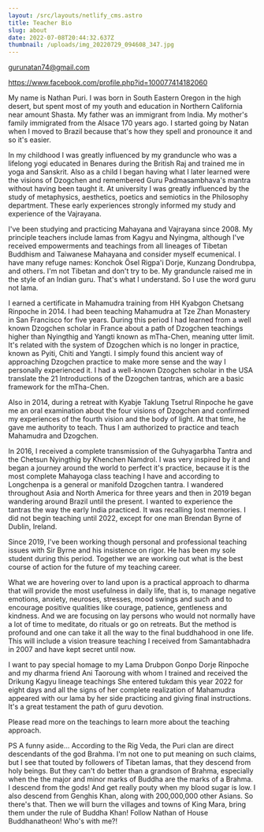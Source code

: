 ```yaml
---
layout: /src/layouts/netlify_cms.astro
title: Teacher Bio
slug: about
date: 2022-07-08T20:44:32.637Z
thumbnail: /uploads/img_20220729_094608_347.jpg
---
```

gurunatan74@gmail.com

https://www.facebook.com/profile.php?id=100077414182060

My name is Nathan Puri. I was born in South Eastern Oregon in the high desert, but spent most of my youth and education in Northern California near amount Shasta. My father was an immigrant from India. My mother's family immigrated from the Alsace 170 years ago. I started going by Natan when I moved to Brazil because that's how they spell and pronounce it and so it's easier. 

In my childhood I was greatly influenced by my granduncle who was a lifelong yogi educated in Benares during the British Raj and trained me in yoga and Sanskrit. Also as a child I began having what I later learned were the visions of Dzogchen and remembered Guru Padmasambhava's mantra without having been taught it. At university I was greatly influenced by the study of metaphysics, aesthetics, poetics and semiotics in the Philosophy department. These early experiences strongly informed my study and experience of the Vajrayana.

I've been studying and practicing Mahayana and Vajrayana since 2008. My principle teachers include lamas from Kagyu and Nyingma, although I've received empowerments and teachings from all lineages of Tibetan Buddhism and Taiwanese Mahayana and consider myself ecumenical. I have many refuge names: Konchok Ösel Rigpa'i Dorje, Kunzang Dondrubpa, and others. I'm not Tibetan and don't try to be. My granduncle raised me in the style of an Indian guru. That's what I understand. So I use the word guru not lama. 

I earned a certificate in Mahamudra training from HH Kyabgon Chetsang Rinpoche in 2014. I had been teaching Mahamudra at Tze Zhan Monastery in San Francisco for five years. During this period I had learned from a well known Dzogchen scholar in France about a path of Dzogchen teachings higher than Nyingthig and Yangti known as mTha-Chen, meaning utter limit. It's related with the system of Dzogchen which is no longer in practice, known as Pyiti, Chiti and Yangti. I simply found this ancient way of approaching Dzogchen practice to make more sense and the way I personally experienced it. I had a well-known Dzogchen scholar in the USA translate the 21 Introductions of the Dzogchen tantras, which are a basic framework for the mTha-Chen.

Also in 2014, during a retreat with Kyabje Taklung Tsetrul Rinpoche he gave me an oral examination about the four visions of Dzogchen and confirmed my experiences of the fourth vision and the body of light. At that time, he gave me authority to teach. Thus I am authorized to practice and teach Mahamudra and Dzogchen.

In 2016, I received a complete transmission of the Guhyagarbha Tantra and the Chetsun Nyingthig by Khenchen Namdrol. I was very inspired by it and began a journey around the world to perfect it's practice, because it is the most complete Mahayoga class teaching I have and according to Longchenpa is a general or manifold Dzogchen tantra. I wandered throughout Asia and North America for three years and then in 2019 began wandering around Brazil until the present. I wanted to experience the tantras the way the early India practiced. It was recalling lost memories. I did not begin teaching until 2022, except for one man Brendan Byrne of Dublin, Ireland.

Since 2019, I've been working though personal and professional teaching issues with Sir Byrne and his insistence on rigor. He has been my sole student during this period. Together we are working out what is the best course of action for the future of my teaching career.

What we are hovering over to land upon is a practical approach to dharma that will provide the most usefulness in daily life, that is, to manage negative emotions, anxiety, neuroses, stresses, mood swings and such and to encourage positive qualities like courage, patience, gentleness and kindness. And we are focusing on lay persons who would not normally have a lot of time to meditate, do rituals or go on retreats. But the method is profound and one can take it all the way to the final buddhahood in one life. This will include a vision treasure teaching I received from Samantabhadra in 2007 and have kept secret until now.

I want to pay special homage to my Lama Drubpon Gonpo Dorje Rinpoche and my dharma friend Ani Taoroung with whom  I trained and received the Drikung Kagyu lineage teachings
 She entered tukdam this year 2022 for eight days and all the signs of her complete realization of Mahamudra appeared with our lama by her side practicing and giving final instructions. It's a great testament the path of guru devotion.

Please read more on the teachings to learn more about the teaching approach.

PS A funny aside... According to the Rig Veda, the Puri clan are direct descendants of the god Brahma. I'm not one to put meaning on such claims, but I see that touted by followers of Tibetan lamas, that they descend from holy beings. But they can't do better than a grandson of Brahma, especially when the the major and minor marks of Buddha are the marks of a Brahma. I descend from the gods! And get really pouty when my blood sugar is low. I also descend from Genghis Khan, along with 200,000,000 other Asians. So there's that. Then we will burn the villages and towns of King Mara, bring them under the rule of Buddha Khan!  Follow Nathan of House Buddhanatheon! Who's with me?!